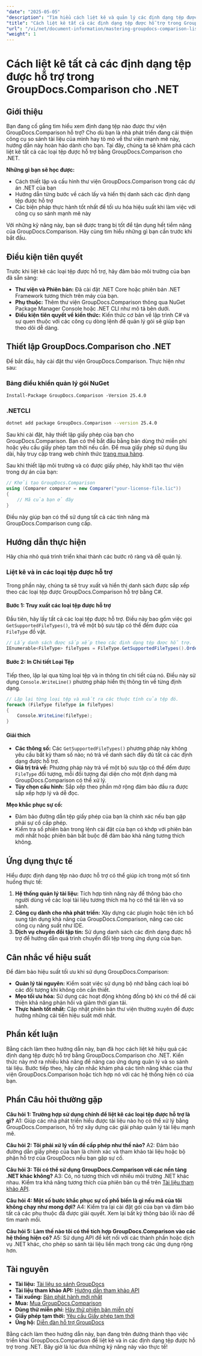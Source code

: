 ```yaml
---
"date": "2025-05-05"
"description": "Tìm hiểu cách liệt kê và quản lý các định dạng tệp được hỗ trợ bằng GroupDocs.Comparison cho .NET. Hướng dẫn từng bước dành cho nhà phát triển."
"title": "Cách liệt kê tất cả các định dạng tệp được hỗ trợ trong GroupDocs.Comparison cho .NET"
"url": "/vi/net/document-information/mastering-groupdocs-comparison-list-supported-formats/"
"weight": 1
---
```


# Cách liệt kê tất cả các định dạng tệp được hỗ trợ trong GroupDocs.Comparison cho .NET

## Giới thiệu

Bạn đang cố gắng tìm hiểu xem định dạng tệp nào được thư viện GroupDocs.Comparison hỗ trợ? Cho dù bạn là nhà phát triển đang cải thiện công cụ so sánh tài liệu của mình hay tò mò về thư viện mạnh mẽ này, hướng dẫn này hoàn hảo dành cho bạn. Tại đây, chúng ta sẽ khám phá cách liệt kê tất cả các loại tệp được hỗ trợ bằng GroupDocs.Comparison cho .NET.

**Những gì bạn sẽ học được:**

- Cách thiết lập và cấu hình thư viện GroupDocs.Comparison trong các dự án .NET của bạn
- Hướng dẫn từng bước về cách lấy và hiển thị danh sách các định dạng tệp được hỗ trợ
- Các biện pháp thực hành tốt nhất để tối ưu hóa hiệu suất khi làm việc với công cụ so sánh mạnh mẽ này

Với những kỹ năng này, bạn sẽ được trang bị tốt để tận dụng hết tiềm năng của GroupDocs.Comparison. Hãy cùng tìm hiểu những gì bạn cần trước khi bắt đầu.

## Điều kiện tiên quyết

Trước khi liệt kê các loại tệp được hỗ trợ, hãy đảm bảo môi trường của bạn đã sẵn sàng:
- **Thư viện và Phiên bản:** Đã cài đặt .NET Core hoặc phiên bản .NET Framework tương thích trên máy của bạn.
- **Phụ thuộc:** Thêm thư viện GroupDocs.Comparison thông qua NuGet Package Manager Console hoặc .NET CLI như mô tả bên dưới.
- **Điều kiện tiên quyết về kiến thức:** Kiến thức cơ bản về lập trình C# và sự quen thuộc với các công cụ dòng lệnh để quản lý gói sẽ giúp bạn theo dõi dễ dàng.

## Thiết lập GroupDocs.Comparison cho .NET

Để bắt đầu, hãy cài đặt thư viện GroupDocs.Comparison. Thực hiện như sau:

### Bảng điều khiển quản lý gói NuGet

```shell
Install-Package GroupDocs.Comparison -Version 25.4.0
```

### .NETCLI

```bash
dotnet add package GroupDocs.Comparison --version 25.4.0
```

Sau khi cài đặt, hãy thiết lập giấy phép của bạn cho GroupDocs.Comparison. Bạn có thể bắt đầu bằng bản dùng thử miễn phí hoặc yêu cầu giấy phép tạm thời nếu cần. Để mua giấy phép sử dụng lâu dài, hãy truy cập trang web chính thức [trang mua hàng](https://purchase.groupdocs.com/buy).

Sau khi thiết lập môi trường và có được giấy phép, hãy khởi tạo thư viện trong dự án của bạn:

```csharp
// Khởi tạo GroupDocs.Comparison
using (Comparer comparer = new Comparer("your-license-file.lic"))
{
    // Mã của bạn ở đây
}
```

Điều này giúp bạn có thể sử dụng tất cả các tính năng mà GroupDocs.Comparison cung cấp.

## Hướng dẫn thực hiện

Hãy chia nhỏ quá trình triển khai thành các bước rõ ràng và dễ quản lý.

### Liệt kê và in các loại tệp được hỗ trợ

Trong phần này, chúng ta sẽ truy xuất và hiển thị danh sách được sắp xếp theo các loại tệp được GroupDocs.Comparison hỗ trợ bằng C#.

#### Bước 1: Truy xuất các loại tệp được hỗ trợ

Đầu tiên, hãy lấy tất cả các loại tệp được hỗ trợ. Điều này bao gồm việc gọi `GetSupportedFileTypes()`, trả về một bộ sưu tập có thể đếm được của `FileType` đồ vật.

```csharp
// Lấy danh sách được sắp xếp theo các định dạng tệp được hỗ trợ.
IEnumerable<FileType> fileTypes = FileType.GetSupportedFileTypes().OrderBy(fileType => fileType.Extension);
```

#### Bước 2: In Chi tiết Loại Tệp

Tiếp theo, lặp lại qua từng loại tệp và in thông tin chi tiết của nó. Điều này sử dụng `Console.WriteLine()` phương pháp hiển thị thông tin về từng định dạng.

```csharp
// Lặp lại từng loại tệp và xuất ra các thuộc tính của tệp đó.
foreach (FileType fileType in fileTypes)
{
    Console.WriteLine(fileType);
}
```

#### Giải thích

- **Các thông số:** Các `GetSupportedFileTypes()` phương pháp này không yêu cầu bất kỳ tham số nào; nó trả về danh sách đầy đủ tất cả các định dạng được hỗ trợ.
- **Giá trị trả về:** Phương pháp này trả về một bộ sưu tập có thể đếm được `FileType` đối tượng, mỗi đối tượng đại diện cho một định dạng mà GroupDocs.Comparison có thể xử lý.
- **Tùy chọn cấu hình:** Sắp xếp theo phần mở rộng đảm bảo đầu ra được sắp xếp hợp lý và dễ đọc.

**Mẹo khắc phục sự cố:**
- Đảm bảo đường dẫn tệp giấy phép của bạn là chính xác nếu bạn gặp phải sự cố cấp phép.
- Kiểm tra số phiên bản trong lệnh cài đặt của bạn có khớp với phiên bản mới nhất hoặc phiên bản bắt buộc để đảm bảo khả năng tương thích không.

## Ứng dụng thực tế

Hiểu được định dạng tệp nào được hỗ trợ có thể giúp ích trong một số tình huống thực tế:

1. **Hệ thống quản lý tài liệu:** Tích hợp tính năng này để thông báo cho người dùng về các loại tài liệu tương thích mà họ có thể tải lên và so sánh.
2. **Công cụ dành cho nhà phát triển:** Xây dựng các plugin hoặc tiện ích bổ sung tận dụng khả năng của GroupDocs.Comparison, nâng cao các công cụ năng suất như IDE.
3. **Dịch vụ chuyển đổi tập tin:** Sử dụng danh sách các định dạng được hỗ trợ để hướng dẫn quá trình chuyển đổi tệp trong ứng dụng của bạn.

## Cân nhắc về hiệu suất

Để đảm bảo hiệu suất tối ưu khi sử dụng GroupDocs.Comparison:
- **Quản lý tài nguyên:** Kiểm soát việc sử dụng bộ nhớ bằng cách loại bỏ các đối tượng khi không còn cần thiết.
- **Mẹo tối ưu hóa:** Sử dụng các hoạt động không đồng bộ khi có thể để cải thiện khả năng phản hồi và giảm thời gian tải.
- **Thực hành tốt nhất:** Cập nhật phiên bản thư viện thường xuyên để được hưởng những cải tiến hiệu suất mới nhất.

## Phần kết luận

Bằng cách làm theo hướng dẫn này, bạn đã học cách liệt kê hiệu quả các định dạng tệp được hỗ trợ bằng GroupDocs.Comparison cho .NET. Kiến thức này mở ra nhiều khả năng để nâng cao ứng dụng quản lý và so sánh tài liệu. Bước tiếp theo, hãy cân nhắc khám phá các tính năng khác của thư viện GroupDocs.Comparison hoặc tích hợp nó với các hệ thống hiện có của bạn.

## Phần Câu hỏi thường gặp

**Câu hỏi 1: Trường hợp sử dụng chính để liệt kê các loại tệp được hỗ trợ là gì?**
A1: Giúp các nhà phát triển hiểu được tài liệu nào họ có thể xử lý bằng GroupDocs.Comparison, hỗ trợ xây dựng các giải pháp quản lý tài liệu mạnh mẽ.

**Câu hỏi 2: Tôi phải xử lý vấn đề cấp phép như thế nào?**
A2: Đảm bảo đường dẫn giấy phép của bạn là chính xác và tham khảo tài liệu hoặc bộ phận hỗ trợ của GroupDocs nếu bạn gặp sự cố.

**Câu hỏi 3: Tôi có thể sử dụng GroupDocs.Comparison với các nền tảng .NET khác không?**
A3: Có, nó tương thích với nhiều môi trường .NET khác nhau. Kiểm tra khả năng tương thích của phiên bản cụ thể trên [Tài liệu tham khảo API](https://reference.groupdocs.com/comparison/net/).

**Câu hỏi 4: Một số bước khắc phục sự cố phổ biến là gì nếu mã của tôi không chạy như mong đợi?**
A4: Kiểm tra lại cài đặt gói của bạn và đảm bảo tất cả các phụ thuộc đã được giải quyết. Xem lại bất kỳ thông báo lỗi nào để tìm manh mối.

**Câu hỏi 5: Làm thế nào tôi có thể tích hợp GroupDocs.Comparison vào các hệ thống hiện có?**
A5: Sử dụng API để kết nối với các thành phần hoặc dịch vụ .NET khác, cho phép so sánh tài liệu liền mạch trong các ứng dụng rộng hơn.

## Tài nguyên

- **Tài liệu:** [Tài liệu so sánh GroupDocs](https://docs.groupdocs.com/comparison/net/)
- **Tài liệu tham khảo API:** [Hướng dẫn tham khảo API](https://reference.groupdocs.com/comparison/net/)
- **Tải xuống:** [Bản phát hành mới nhất](https://releases.groupdocs.com/comparison/net/)
- **Mua:** [Mua GroupDocs.Comparison](https://purchase.groupdocs.com/buy)
- **Dùng thử miễn phí:** [Hãy thử phiên bản miễn phí](https://releases.groupdocs.com/comparison/net/)
- **Giấy phép tạm thời:** [Yêu cầu Giấy phép tạm thời](https://purchase.groupdocs.com/temporary-license/)
- **Ủng hộ:** [Diễn đàn hỗ trợ GroupDocs](https://forum.groupdocs.com/c/comparison/)

Bằng cách làm theo hướng dẫn này, bạn đang trên đường thành thạo việc triển khai GroupDocs.Comparison để liệt kê và in các định dạng tệp được hỗ trợ trong .NET. Bây giờ là lúc đưa những kỹ năng này vào thực tế!